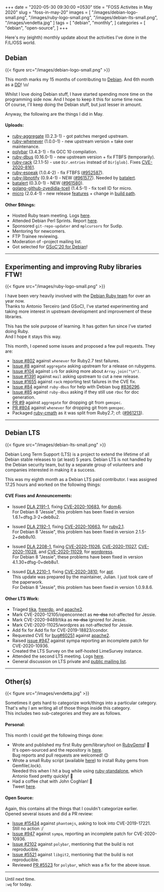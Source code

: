 +++
date = "2020-05-30 09:30:00 +0530"
title = "FOSS Activites in May 2020"
slug = "foss-in-may-20"
images = [
    "/images/debian-logo-small.png",
    "/images/ruby-logo-small.png",
    "/images/debian-lts-small.png",
    "/images/vendetta.jpg"
]
tags = [
    "debian",
    "monthly",
]
categories = [
    "debian",
    "open-source",
]
+++

Here's my (eighth) monthly update about the activities I've done in the F/L/OSS world.

## Debian
{{< figure src="/images/debian-logo-small.png" >}}

This month marks my 15 months of contributing to [Debian](https://www.debian.org/).
And 6th month as a [DD](https://wiki.debian.org/DebianDeveloper)! \o/  

Whilst I love doing Debian stuff, I have started spending more time on the programming
side now. And I hope to keep it this for some time now.  
Of course, I'll keep doing the Debian stuff, but just lesser in amount.

Anyway, the following are the things I did in May.

#### Uploads:

- [ruby-aggregate](https://tracker.debian.org/pkg/ruby-aggregate) (0.2.3-1) - got patches merged upstream.  
- [ruby-whenever](https://tracker.debian.org/pkg/ruby-whenever) (1.0.0-1) - new upstream version + take over maintenance.  
- [polybar](https://tracker.debian.org/pkg/polybar) (3.4.3-1) - fix GCC 10 compilation.  
- [ruby-dbus](https://tracker.debian.org/pkg/ruby-dbus) (0.16.0-1) - new upstream version + fix FTBFS (temporarily).  
- [ruby-rack](https://tracker.debian.org/pkg/ruby-rack) (2.1.1-5) - use `Dir.entries` instead of `Dir[glob]`. Fixes [CVE-2020-8161](https://cve.mitre.org/cgi-bin/cvename.cgi?name=CVE-2020-8161).  
- [ruby-espeak](https://tracker.debian.org/pkg/ruby-espeak) (1.0.4-2) - fix FTBFS ([#952587](https://bugs.debian.org/952587)).  
- [ruby-libnotify](https://tracker.debian.org/pkg/ruby-libnotify) (0.9.4-1) - NEW ([#961577](https://bugs.debian.org/961577)). Needed by [batalert](https://github.com/utkarsh2102/batalert).  
- [batalert](https://tracker.debian.org/pkg/batalert) (0.3.0-1) - NEW ([#961580](https://bugs.debian.org/961580)).  
- [golang-github-zyedidia-tcell](https://tracker.debian.org/pkg/golang-github-zyedidia-tcell) (1.4.5-1) - fix tcell ID for micro.  
- [micro](https://tracker.debian.org/pkg/micro) (2.0.4-1) - new release [features](https://github.com/zyedidia/micro/releases/tag/v2.0.4) + change in [build path](https://salsa.debian.org/go-team/packages/micro/-/commit/9b9c01a89177acb9629f385ec14293eee1a1cb0b).  

#### Other $things:

- Hosted Ruby team meeting. Logs [here](http://meetbot.debian.net/debian-ruby/2020/debian-ruby.2020-05-08-16.53.html).  
- Attended Debian Perl Sprints. Report [here](https://lists.debian.org/debian-perl/2020/05/msg00051.html).  
- Sponsored `git-repo-updater` and `mplcursors` for Sudip.  
- Mentoring for newcomers.  
- FTP Trainee reviewing.  
- Moderation of -project mailing list.  
- Got selected for [GSoC'20 for Debian](https://bits.debian.org/2020/05/welcome-gsoc2020-interns.html)!

---

## Experimenting and improving Ruby libraries FTW!
{{< figure src="/images/ruby-logo-small.png" >}}

I have been very heavily involved with the [Debian Ruby team](https://wiki.debian.org/Teams/Ruby/) for over an year now.  
Thanks to Antonio Terceiro (and GSoC), I've started experimenting and taking more
interest in upstream development and improvement of these libraries.

This has the sole purpose of learning. It has gotten fun since I've started doing Ruby.  
And I hope it stays this way.

This month, I opened some issues and proposed a few pull requests. They are:

- [Issue #802](https://github.com/javan/whenever/issues/802) against `whenever` for Ruby2.7 test failures.
- [Issue #8](https://github.com/josephruscio/aggregate/issues/8) against `aggregate` asking upstream for a release on rubygems.
- [Issue #104](https://github.com/ruby/irb/issues/104) against `irb` for asking more about `Array.join("\n")`.
- [Issue #1391](https://github.com/mikel/mail/issues/1391) against `mail` asking upstream to cut a new release.
- [Issue #1655](https://github.com/rack/rack/issues/1655) against `rack` reporting test failures in the CVE fix.
- [Issue #84](https://github.com/mvidner/ruby-dbus/issues/84) against `ruby-dbus` for help with Debian bug [#836296](https://bugs.debian.org/836296).
- [Issue #85](https://github.com/mvidner/ruby-dbus/issues/85) against `ruby-dbus` asking if they still use `rDoc` for doc generation.
- [PR #9](https://github.com/josephruscio/aggregate/pull/9) against `aggregate` for dropping git from `gemspec`.
- [PR #804](https://github.com/javan/whenever/pull/804) against `whenever` for dropping git from `gemspec`.
- Packaged [ruby-cmath](https://tracker.debian.org/pkg/ruby-cmath) as it was split from Ruby2.7; cf: ([#961213](https://bugs.debian.org/961213)).

---

## Debian LTS
{{< figure src="/images/debian-lts-small.png" >}}

Debian Long Term Support (LTS) is a project to extend the lifetime of all Debian stable releases
to (at least) 5 years. Debian LTS is not handled by the Debian security team, but by a separate group
of volunteers and companies interested in making it a success.  

This was my eighth month as a Debian LTS paid contributor. I was assigned 17.25 hours and worked on
the following things:  

#### CVE Fixes and Announcements:

- Issued [DLA 2191-1](https://lists.debian.org/debian-lts-announce/2020/04/msg00029.html), fixing [CVE-2020-10683](https://security-tracker.debian.org/tracker/CVE-2020-10683), for [dom4j](https://tracker.debian.org/dom4j).  
  For Debian 8 "Jessie", this problem has been fixed in version 1.6.1+dfsg.3-2+deb8u2.  

- Issued [DLA 2192-1](https://lists.debian.org/debian-lts-announce/2020/04/msg00030.html), fixing [CVE-2020-10663](https://security-tracker.debian.org/tracker/CVE-2020-10663), for [ruby2.1](https://tracker.debian.org/ruby2.1).  
  For Debian 8 "Jessie", this problem has been fixed in version 2.1.5-2+deb8u10.  

- Issued [DLA 2208-1](https://lists.debian.org/debian-lts-announce/2020/05/msg00011.html), fixing [CVE-2020-11026](https://security-tracker.debian.org/tracker/CVE-2020-11026), [CVE-2020-11027](https://security-tracker.debian.org/tracker/CVE-2020-11027), [CVE-2020-11028](https://security-tracker.debian.org/tracker/CVE-2020-11028), and [CVE-2020-11029](https://security-tracker.debian.org/tracker/CVE-2020-11026), for [wordpress](https://tracker.debian.org/wordpress).  
  For Debian 8 "Jessie", these problems have been fixed in version 4.1.30+dfsg-0+deb8u1.  

- Issued [DLA 2210-1](https://lists.debian.org/debian-lts-announce/2020/05/msg00013.html), fixing [CVE-2020-3810](https://security-tracker.debian.org/tracker/CVE-2020-3810), for [apt](https://tracker.debian.org/apt).  
  This update was prepared by the maintainer, Julian. I just took care of the paperwork.  
  For Debian 8 "Jessie", this problem has been fixed in version 1.0.9.8.6.

#### Other LTS Work:

- Triaged [tika](https://tracker.debian.org/pkg/tika),
[freerdp](https://tracker.debian.org/pkg/freerdp), and
[apache2](https://tracker.debian.org/pkg/apache2).
- Mark CVE-2020-12105/openconnect as ~~no-dsa~~ not-affected for Jessie.
- Mark CVE-2020-9489/tika as ~~no-dsa~~ ignored for Jessie.
- Mark CVE-2020-11025/wordpres as not-affected for Jessie.
- Add fix for Add fix for CVE-2019-18823/condor.
- Requested CVE for [bug#60251](https://bz.apache.org/bugzilla/show_bug.cgi?id=60251) against [apache2](https://tracker.debian.org/pkg/apache2).
- Raised [issue #947](https://github.com/sympa-community/sympa/issues/947) against sympa reporting an incomplete patch for CVE-2020-10936.
- Created the LTS Survey on the self-hosted LimeSurvey instance.
- Attended the second LTS meeting. Logs [here](http://meetbot.debian.net/debian-lts/2020/debian-lts.2020-05-28-14.58.html).
- General discussion on LTS private and [public mailing list](https://lists.debian.org/debian-lts/2020/05/threads.html).

---

## Other(s)
{{< figure src="/images/vendetta.jpg" >}}

Sometimes it gets hard to categorize work/things into a particular category.  
That's why I am writing all of those things inside this category.  
This includes two sub-categories and they are as follows.

#### Personal:

This month I could get the following things done:

- Wrote and published my first Ruby gem/library/tool on [RubyGems](https://rubygems.org/gems/batalert)! 💯  
  It's open-sourced and the repository is [here](https://github.com/utkarsh2102/batalert).  
  Bug reports and pull requests are welcomed! 😉
- Wrote a small Ruby script (available [here](https://github.com/utkarsh2102/utsh/blob/master/gem-install.rb)) to install Ruby gems from Gemfile(.lock).  
  Needed this when I hit a bug while using [ruby-standalone](https://salsa.debian.org/ruby-team/ruby-standalone), which Antonio fixed pretty quickly! 🚀
- Had a coffee chat with John Coghlan! 🤗  
  Tweet [here](https://twitter.com/utkarsh2102/status/1266342128130461696).

#### Open Source:

Again, this contains all the things that I couldn't categorize earlier.  
Opened several issues and did a PR review:

- [Issue #15434](https://github.com/ariya/phantomjs/issues/15434) against `phantomjs`, asking to look into CVE-2019-17221. Still no action :/
- [Issue #947](https://github.com/sympa-community/sympa/issues/947) against `sympa`, reporting an incomplete patch for CVE-2020-10936.
- [Issue #2102](https://github.com/polybar/polybar/issues/2102) against `polybar`, mentioning that the build is not reproducible.
- [Issue #5521](https://github.com/libgit2/libgit2/issues/5521) against `libgit2`, mentioning that the build is not reproducible.
- Reviewed [PR #5523](https://github.com/libgit2/libgit2/pull/5523) for `polybar`, which was a fix for the above issue.

---

Until next time.  
`:wq` for today.
